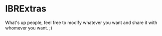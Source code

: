 # IBRExtras
What's up people, feel free to modify whatever you want and share it with whomever you want. ;)
